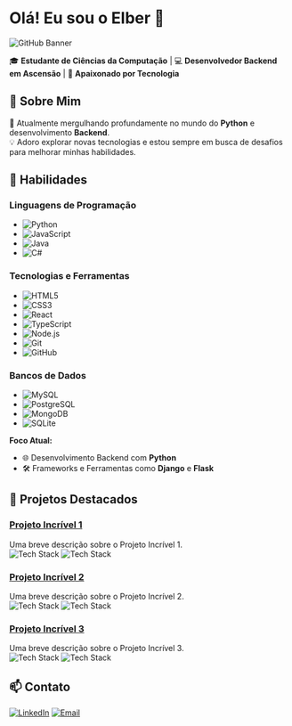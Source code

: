 # Olá! Eu sou o Elber 👋

![GitHub Banner](https://user-images.githubusercontent.com/12345678/98765432-12345678-90ab-4cde-8cde-1234567890ab.jpg)

🎓 **Estudante de Ciências da Computação** | 💻 **Desenvolvedor Backend em Ascensão** | 🚀 **Apaixonado por Tecnologia**

## 🚀 Sobre Mim

🌱 Atualmente mergulhando profundamente no mundo do **Python** e desenvolvimento **Backend**.  
💡 Adoro explorar novas tecnologias e estou sempre em busca de desafios para melhorar minhas habilidades.

## 💼 Habilidades

### Linguagens de Programação
- ![Python](https://img.shields.io/badge/Python-3776AB?style=for-the-badge&logo=python&logoColor=white)
- ![JavaScript](https://img.shields.io/badge/JavaScript-F7DF1E?style=for-the-badge&logo=javascript&logoColor=black)
- ![Java](https://img.shields.io/badge/Java-007396?style=for-the-badge&logo=java&logoColor=white)
- ![C#](https://img.shields.io/badge/C%23-239120?style=for-the-badge&logo=c-sharp&logoColor=white)

### Tecnologias e Ferramentas
- ![HTML5](https://img.shields.io/badge/HTML5-E34F26?style=for-the-badge&logo=html5&logoColor=white)
- ![CSS3](https://img.shields.io/badge/CSS3-1572B6?style=for-the-badge&logo=css3&logoColor=white)
- ![React](https://img.shields.io/badge/React-20232A?style=for-the-badge&logo=react&logoColor=61DAFB)
- ![TypeScript](https://img.shields.io/badge/TypeScript-007ACC?style=for-the-badge&logo=typescript&logoColor=white)
- ![Node.js](https://img.shields.io/badge/Node.js-339933?style=for-the-badge&logo=nodedotjs&logoColor=white)
- ![Git](https://img.shields.io/badge/Git-F05032?style=for-the-badge&logo=git&logoColor=white)
- ![GitHub](https://img.shields.io/badge/GitHub-181717?style=for-the-badge&logo=github&logoColor=white)

### Bancos de Dados
- ![MySQL](https://img.shields.io/badge/MySQL-4479A1?style=for-the-badge&logo=mysql&logoColor=white)
- ![PostgreSQL](https://img.shields.io/badge/PostgreSQL-316192?style=for-the-badge&logo=postgresql&logoColor=white)
- ![MongoDB](https://img.shields.io/badge/MongoDB-47A248?style=for-the-badge&logo=mongodb&logoColor=white)
- ![SQLite](https://img.shields.io/badge/SQLite-003B57?style=for-the-badge&logo=sqlite&logoColor=white)

**Foco Atual:**
- 🌐 Desenvolvimento Backend com **Python**
- 🛠️ Frameworks e Ferramentas como **Django** e **Flask**

## 🌟 Projetos Destacados

### [Projeto Incrível 1](link_para_o_projeto)
Uma breve descrição sobre o Projeto Incrível 1. <br>
![Tech Stack](https://img.shields.io/badge/-Python-3776AB?style=flat&logo=python&logoColor=white) ![Tech Stack](https://img.shields.io/badge/-Django-092E20?style=flat&logo=django&logoColor=white)

### [Projeto Incrível 2](link_para_o_projeto)
Uma breve descrição sobre o Projeto Incrível 2. <br>
![Tech Stack](https://img.shields.io/badge/-JavaScript-F7DF1E?style=flat&logo=javascript&logoColor=black) ![Tech Stack](https://img.shields.io/badge/-React-20232A?style=flat&logo=react&logoColor=61DAFB)

### [Projeto Incrível 3](link_para_o_projeto)
Uma breve descrição sobre o Projeto Incrível 3. <br>
![Tech Stack](https://img.shields.io/badge/-TypeScript-007ACC?style=flat&logo=typescript&logoColor=white) ![Tech Stack](https://img.shields.io/badge/-Node.js-339933?style=flat&logo=nodedotjs&logoColor=white)

## 📫 Contato

[![LinkedIn](https://img.shields.io/badge/LinkedIn-0077B5?style=for-the-badge&logo=linkedin&logoColor=white)](link_para_o_linkedin)
[![Email](https://img.shields.io/badge/Email-D14836?style=for-the-badge&logo=gmail&logoColor=white)](mailto:seuemail@example.com)
